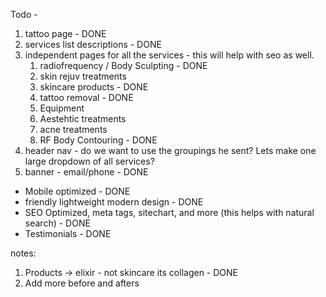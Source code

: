 Todo -

1. tattoo page - DONE
2. services list descriptions - DONE
3. independent pages for all the services - this will help with seo as well.
    1. radiofrequency / Body Sculpting - DONE
    2. skin rejuv treatments
    3. skincare products - DONE
    4. tattoo removal - DONE
    5. Equipment
    6. Aestehtic treatments
    7. acne treatments
    8. RF Body Contouring - DONE
4. header nav - do we want to use the groupings he sent? Lets make one large dropdown of all services?
5. banner - email/phone - DONE

- Mobile optimized - DONE
- friendly lightweight modern design - DONE
- SEO Optimized, meta tags, sitechart, and more (this helps with natural search) - DONE
- Testimonials - DONE


notes:
1. Products -> elixir - not skincare its collagen - DONE
2. Add more before and afters